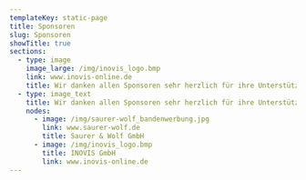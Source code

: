 ```yaml
---
templateKey: static-page
title: Sponsoren
slug: Sponsoren
showTitle: true
sections:
  - type: image
    image_large: /img/inovis_logo.bmp
    link: www.inovis-online.de
    title: Wir danken allen Sponsoren sehr herzlich für ihre Unterstützung !
  - type: image_text
    title: Wir danken allen Sponsoren sehr herzlich für ihre Unterstützung !
    nodes:
      - image: /img/saurer-wolf_bandenwerbung.jpg
        link: www.saurer-wolf.de
        title: Saurer & Wolf GmbH
      - image: /img/inovis_logo.bmp
        title: INOVIS GmbH
        link: www.inovis-online.de
---
```

